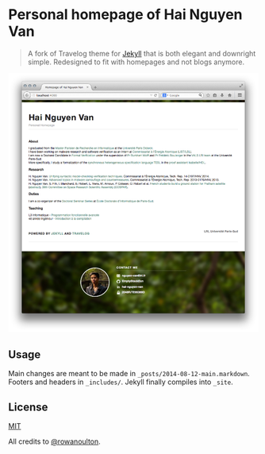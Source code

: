 Personal homepage of Hai Nguyen Van
=============

> A fork of Travelog theme for [Jekyll](http://jekyllrb.com/) that is both elegant and downright simple. Redesigned to fit with homepages and not blogs anymore.

![](img/screenshot.png)

Usage
------------

Main changes are meant to be made in `_posts/2014-08-12-main.markdown`. Footers and headers in `_includes/`. Jekyll finally compiles into `_site`.

License
------------

[MIT](https://github.com/rowanoulton/travelog-theme/blob/master/LICENSE)

All credits to [@rowanoulton](https://twitter.com/rowanoulton/).
